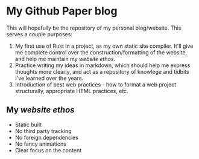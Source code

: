 # My Github Paper blog

This will hopefully be the repository of my personal blog/website. This serves a couple purposes:
 1. My first use of Rust in a project, as my own static site compiler. It'll give me complete control over the construction/formatting of the website, and help me maintain my _website ethos_.
 2. Practice writing my ideas in markdown, which should help me express thoughts more clearly, and act as a repository of knowlege and tidbits I've learned over the years.
 3. Introduction of best web practices - how to format a web project structurally, appropriate HTML practices, etc.

## My _website ethos_
 * Static built
 * No third party tracking
 * No foreign dependencies
 * No fancy animations
 * Clear focus on the content
